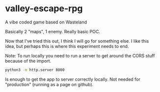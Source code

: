 # valley-escape-rpg
A vibe coded game based on Wasteland

Basically 2 "maps", 1 enemy. Really basic POC.

Now that I've tried this out, I think I will go for something else. I like this idea, but perhaps this is where this experiment needs to end.

Note: To run locally you need to run a server to get around the CORS stuff because of the import.

```bash
python3 -m http.server 8000
```
Is enough to get the app to server correctly locally. Not needed for "production" (running as a page on github).
```
```
